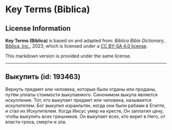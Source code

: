 # Key Terms (Biblica)

## License Information

**Key Terms (Biblica)** is based on and adapted from: _Biblica Bible Dictionary_, [Biblica, Inc.](https://www.biblica.com/), 2023, which is licensed under a [CC BY-SA 4.0 license](https://creativecommons.org/licenses/by-sa/4.0/legalcode.en).

This markdown version is provided under the same license.



--------------------------------

## Выкупить (id: 193463)

Вернуть предмет или человека, которые были отданы или проданы, путём уплаты стоимости выкупаемого. Синонимом выкупа является искупление. Тот, кто выкупает предмет или человека, называется искупителем. Бог выкупил израильтян, когда они были рабами в Египте, и стал их Искупителем. Когда Иисус умер на кресте, Он заплатил цену, чтобы выкупить всех грешников. Он выкупает всех, кто верит в Него, от власти греха, смерти и зла.


